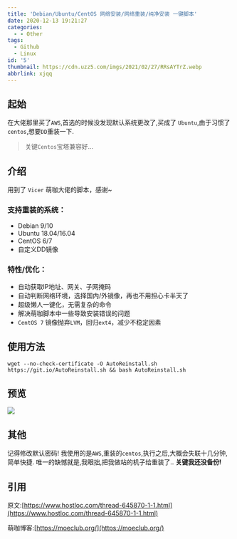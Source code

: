 ```yaml
---
title: 'Debian/Ubuntu/CentOS 网络安装/网络重装/纯净安装 一键脚本'
date: 2020-12-13 19:21:27
categories:
  - - Other
tags:
  - Github
  - Linux
id: '5'
thumbnail: https://cdn.uzz5.com/imgs/2021/02/27/RRsAYTrZ.webp
abbrlink: xjqq
---
```



## 起始

在大佬那里买了`AWS`,首选的时候没发现默认系统更改了,买成了 `Ubuntu`,由于习惯了`centos`,想要`DD`重装一下.

> 关键`Centos`宝塔兼容好...

## 介绍

用到了 `Vicer` 萌咖大佬的脚本，感谢~

### 支持重装的系统：

*   Debian 9/10
*   Ubuntu 18.04/16.04
*   CentOS 6/7
*   自定义DD镜像

### 特性/优化：

*   自动获取IP地址、网关、子网掩码
*   自动判断网络环境，选择国内/外镜像，再也不用担心卡半天了
*   超级懒人一键化，无需复杂的命令
*   解决萌咖脚本中一些导致安装错误的问题
*   `CentOS 7` 镜像抛弃`LVM`，回归`ext4`，减少不稳定因素

## 使用方法

```
wget --no-check-certificate -O AutoReinstall.sh https://git.io/AutoReinstall.sh && bash AutoReinstall.sh
```

## 预览

![](https://cdn.uzz5.com/imgs/2021/02/27/kV0wqJGW.webp)

## 其他

记得修改默认密码! 我使用的是`AWS`,重装的`centos`,执行之后,大概会失联十几分钟,简单快捷. 唯一的缺憾就是,我眼拙,把我做站的机子给重装了.. **关键我还没备份!**

## 引用

原文:[https://www.hostloc.com/thread-645870-1-1.html](https://www.hostloc.com/thread-645870-1-1.html) 

萌咖博客:[https://moeclub.org/](https://moeclub.org/)